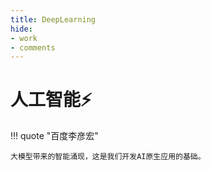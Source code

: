 ```yaml
---
title: DeepLearning
hide:
- work
- comments
---
```

# 人工智能⚡

!!! quote "百度李彦宏"

	大模型带来的智能涌现，这是我们开发AI原生应用的基础。
 
